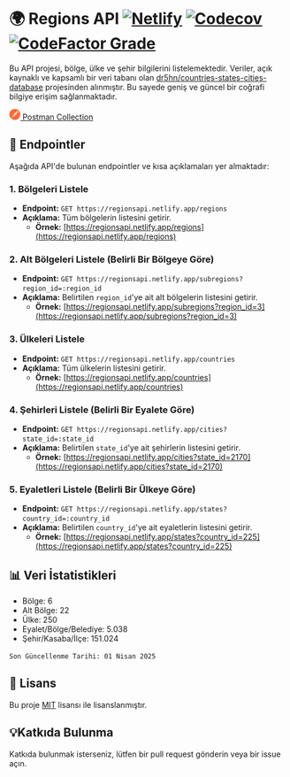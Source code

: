 # 🌍 Regions API [![Netlify](https://img.shields.io/netlify/2c6568b8-5d43-4ec4-b784-72735c518674?logo=netlify&logoColor=#00C7B7&labelColor=545a61)](https://app.netlify.app/sites/regionsapi/deploys) [![Codecov](https://img.shields.io/codecov/c/github/mustafagenc/regions?logo=codecov&logoColor=#F01F7A&labelColor=545a61)](https://codecov.io/gh/mustafagenc/regions) [![CodeFactor Grade](https://img.shields.io/codefactor/grade/github/mustafagenc/regions?logo=codefactor&logoColor=#F44A6A&labelColor=545a61)](https://www.codefactor.io/repository/github/mustafagenc/regions)

Bu API projesi, bölge, ülke ve şehir bilgilerini listelemektedir. Veriler, açık kaynaklı ve kapsamlı bir veri tabanı olan [dr5hn/countries-states-cities-database](https://github.com/dr5hn/countries-states-cities-database) projesinden alınmıştır. Bu sayede geniş ve güncel bir coğrafi bilgiye erişim sağlanmaktadır.

[![Postman Collection](public/postman.png) Postman Collection](public/Regions_API.postman_collection.json)

## 🚀 Endpointler

Aşağıda API'de bulunan endpointler ve kısa açıklamaları yer almaktadır:

### 1. Bölgeleri Listele

* **Endpoint:** `GET https://regionsapi.netlify.app/regions`
* **Açıklama:** Tüm bölgelerin listesini getirir.
  * **Örnek:** [https://regionsapi.netlify.app/regions](https://regionsapi.netlify.app/regions)

### 2. Alt Bölgeleri Listele (Belirli Bir Bölgeye Göre)

* **Endpoint:** `GET https://regionsapi.netlify.app/subregions?region_id=:region_id`
* **Açıklama:** Belirtilen `region_id`'ye ait alt bölgelerin listesini getirir.
  * **Örnek:** [https://regionsapi.netlify.app/subregions?region_id=3](https://regionsapi.netlify.app/subregions?region_id=3)

### 3. Ülkeleri Listele

* **Endpoint:** `GET https://regionsapi.netlify.app/countries`
* **Açıklama:** Tüm ülkelerin listesini getirir.
  * **Örnek:** [https://regionsapi.netlify.app/countries](https://regionsapi.netlify.app/countries)

### 4. Şehirleri Listele (Belirli Bir Eyalete Göre)

* **Endpoint:** `GET https://regionsapi.netlify.app/cities?state_id=:state_id`
* **Açıklama:** Belirtilen `state_id`'ye ait şehirlerin listesini getirir.
  * **Örnek:** [https://regionsapi.netlify.app/cities?state_id=2170](https://regionsapi.netlify.app/cities?state_id=2170)

### 5. Eyaletleri Listele (Belirli Bir Ülkeye Göre)

* **Endpoint:** `GET https://regionsapi.netlify.app/states?country_id=:country_id`
* **Açıklama:** Belirtilen `country_id`'ye ait eyaletlerin listesini getirir.
  * **Örnek:** [https://regionsapi.netlify.app/states?country_id=225](https://regionsapi.netlify.app/states?country_id=225)

## 📊 Veri İstatistikleri

* Bölge: 6
* Alt Bölge: 22
* Ülke: 250
* Eyalet/Bölge/Belediye: 5.038
* Şehir/Kasaba/İlçe: 151.024

```Son Güncellenme Tarihi: 01 Nisan 2025```

## 📄 Lisans

Bu proje [MIT](LICENSE) lisansı ile lisanslanmıştır.

## 💡Katkıda Bulunma

Katkıda bulunmak isterseniz, lütfen bir pull request gönderin veya bir issue açın.
